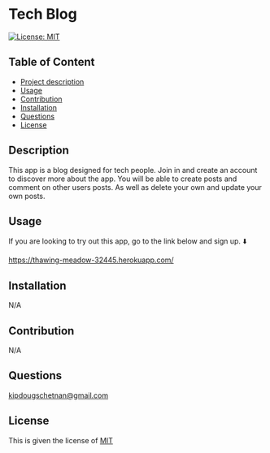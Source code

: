 
  # Tech Blog

  [![License: MIT](https://img.shields.io/badge/License-MIT-yellow.svg)](https://opensource.org/licenses/MIT)

  ## Table of Content
  - [Project description](#Description)
  - [Usage](#Usage)
  - [Contribution](#Contribution)
  - [Installation](#Installation)
  - [Questions](#Questions)
  - [License](#License)

  ## Description
  This app is a blog designed for tech people. Join in and create an account to discover more about the app. You will be able to create posts and comment on other users posts. As well as delete your own and update your own posts.

  ## Usage
  If you are looking to try out this app, go to the link below and sign up. ⬇️

  https://thawing-meadow-32445.herokuapp.com/

  ## Installation
  N/A

  ## Contribution
  N/A

  ## Questions
  kipdougschetnan@gmail.com

  ## License
  This is given the license of [MIT](https://choosealicense.com/licenses/mit/)

